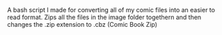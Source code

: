 A bash script I made for converting all of my comic files into an easier to read format. Zips all the files in the image folder togethern and then changes the .zip extension to .cbz (Comic Book Zip)
